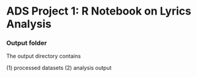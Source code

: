 # ADS Project 1:  R Notebook on Lyrics Analysis

### Output folder

The output directory contains 

(1) processed datasets
(2) analysis output

